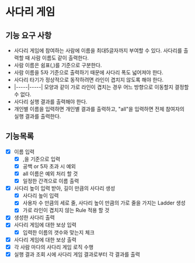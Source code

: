 # 사다리 게임
## 기능 요구 사항
* 사다리 게임에 참여하는 사람에 이름을 최대5글자까지 부여할 수 있다. 사다리를 출력할 때 사람 이름도 같이 출력한다.
* 사람 이름은 쉼표(,)를 기준으로 구분한다.
* 사람 이름을 5자 기준으로 출력하기 때문에 사다리 폭도 넓어져야 한다.
* 사다리 타기가 정상적으로 동작하려면 라인이 겹치지 않도록 해야 한다.
* |-----|-----| 모양과 같이 가로 라인이 겹치는 경우 어느 방향으로 이동할지 결정할 수 없다.
* 사다리 실행 결과를 출력해야 한다. 
* 개인별 이름을 입력하면 개인별 결과를 출력하고, "all"을 입력하면 전체 참여자의 실행 결과를 출력한다.

## 기능목록
- [x] 이름 입력
  - [x] ,을 기준으로 입력
  - [x] 공백 or 5자 초과 시 예외
  - [x] all 이름은 예외 처리 할 것
  - [x] 일정한 간격으로 이름 출력
- [x] 사다리 높이 입력 받아, 길이 만큼의 사다리 생성
  - [x] 사다리 높이 입력 
  - [x] 사용자 수 만큼의 세로 줄, 사다리 높이 만큼의 가로 줄을 가지는 Ladder 생성
  - [x] 가로 라인이 겹치지 않는 Rule 적용 할 것
- [x] 생성한 사다리 출력
- [x] 사다리 게임에 대한 보상 입력
  - [x] 입력한 이름의 갯수와 맞는지 체크
- [x] 사다리 게임에 대한 보상 출력
- [x] 각 사람 마다의 사다리 게임 로직 수행
- [x] 실행 결과 조회 시에 사다리 게임 결과로부터 각 결과를 출력

